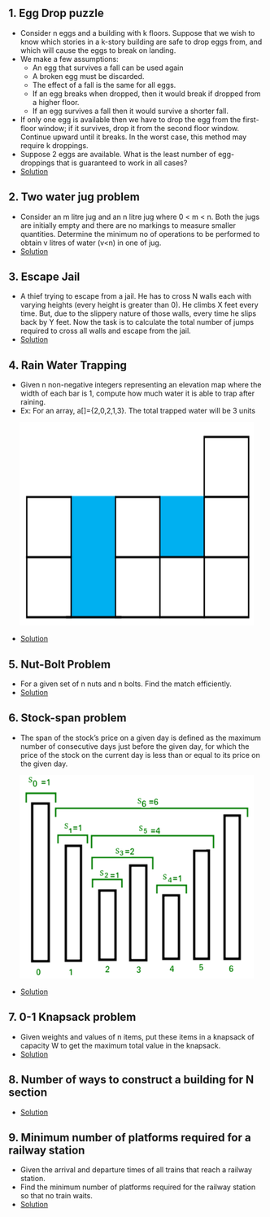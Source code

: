## 1. Egg Drop puzzle
* Consider n eggs and a building with k floors. Suppose that we wish to know which stories in a k-story building are safe to drop eggs from, and which will cause the eggs to break on landing.
* We make a few assumptions:
  * An egg that survives a fall can be used again
  * A broken egg must be discarded.
  * The effect of a fall is the same for all eggs.
  * If an egg breaks when dropped, then it would break if dropped from a higher floor.
  * If an egg survives a fall then it would survive a shorter fall. 
* If only one egg is available then we have to drop the egg from the first-floor window; if it survives, drop it from the second floor window. Continue upward until it breaks.
 In the worst case, this method may require k droppings. 
* Suppose 2 eggs are available. What is the least number of egg-droppings that is guaranteed to work in all cases?
* [Solution](https://github.com/Subathra19/Data-Structures-and-Algorithms/blob/main/Exercises/Puzzle-Exercise/eggdrop.c)

## 2. Two water jug problem
  * Consider an m litre jug and an n litre jug where 0 < m < n. Both the jugs are initially empty and there are no markings to measure smaller quantities.
    Determine the minimum no of operations to be performed to obtain v litres of water (v<n) in one of jug.
  * [Solution](https://github.com/Subathra19/Data-Structures-and-Algorithms/blob/main/Exercises/Puzzle-Exercise/waterjug.c)

## 3. Escape Jail
 * A thief trying to escape from a jail. He has to cross N walls each with varying heights (every height is greater than 0). He climbs X feet every time. But, due to the slippery nature of those walls, every time he slips back by Y feet. Now the task is to calculate the total number of jumps required to cross all walls and escape from the jail.
 * [Solution](https://github.com/Subathra19/Data-Structures-and-Algorithms/blob/main/Exercises/Puzzle-Exercise/escapejail.c)

## 4. Rain Water Trapping
 * Given n non-negative integers representing an elevation map where the width of each bar is 1, compute how much water it is able to trap after raining.
 * Ex: For an array, a[]={2,0,2,1,3}. The total trapped water will be 3 units 
<p align="center">
  <img width="460" height="400" src="https://github.com/Subathra19/Data-Structures-and-Algorithms/blob/main/images/rainwater.PNG">
</p>
 
 * [Solution](https://github.com/Subathra19/Data-Structures-and-Algorithms/blob/main/Exercises/Puzzle-Exercise/rainwater.c)

## 5. Nut-Bolt Problem
* For a given set of n nuts and n bolts. Find the match efficiently.
* [Solution](https://github.com/Subathra19/Data-Structures-and-Algorithms/blob/main/Exercises/Puzzle-Exercise/nutbolts.c)

## 6. Stock-span problem
* The span of the stock’s price on a given day is defined as the maximum number of consecutive days just before the given day, for which the price of the stock on the current day is less than or equal to its price on the given day.
<p align="center">
  <img width="460" height="400" src="https://github.com/Subathra19/Data-Structures-and-Algorithms/blob/main/images/stock.PNG">
</p>

* [Solution](https://github.com/Subathra19/Data-Structures-and-Algorithms/blob/main/Exercises/Puzzle-Exercise/stockspan.c)

## 7. 0-1 Knapsack problem
* Given weights and values of n items, put these items in a knapsack of capacity W to get the maximum total value in the knapsack. 
* [Solution](https://github.com/Subathra19/Data-Structures-and-Algorithms/blob/main/Exercises/Puzzle-Exercise/knapsack.c)

## 8. Number of ways to construct a building for N section
* [Solution](https://github.com/Subathra19/Data-Structures-and-Algorithms/blob/main/Exercises/Puzzle-Exercise/building.c)

## 9. Minimum number of platforms required for a railway station
* Given the arrival and departure times of all trains that reach a railway station.
* Find the minimum number of platforms required for the railway station so that no train waits.
* [Solution](https://github.com/Subathra19/Data-Structures-and-Algorithms/blob/main/Exercises/Puzzle-Exercise/platform.c)
